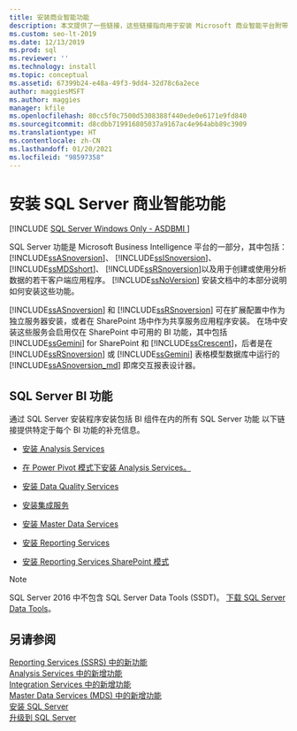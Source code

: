 ```yaml
---
title: 安装商业智能功能
description: 本文提供了一些链接，这些链接指向用于安装 Microsoft 商业智能平台附带的 SQL Server 功能的信息。
ms.custom: seo-lt-2019
ms.date: 12/13/2019
ms.prod: sql
ms.reviewer: ''
ms.technology: install
ms.topic: conceptual
ms.assetid: 67399b24-e48a-49f3-9dd4-32d78c6a2ece
author: maggiesMSFT
ms.author: maggies
manager: kfile
ms.openlocfilehash: 80cc5f0c7500d5308388f440ede0e6171e9fd840
ms.sourcegitcommit: d8cdbb719916805037a9167ac4e964abb89c3909
ms.translationtype: HT
ms.contentlocale: zh-CN
ms.lasthandoff: 01/20/2021
ms.locfileid: "98597358"
---
```

# <a name="install-sql-server-business-intelligence-features"></a>安装 SQL Server 商业智能功能

[!INCLUDE [SQL Server Windows Only - ASDBMI ](../../includes/applies-to-version/sql-windows-only-asdbmi.md)]

  SQL Server 功能是 Microsoft Business Intelligence 平台的一部分，其中包括： [!INCLUDE[ssASnoversion](../../includes/ssasnoversion-md.md)]、 [!INCLUDE[ssISnoversion](../../includes/ssisnoversion-md.md)]、 [!INCLUDE[ssMDSshort](../../includes/ssmdsshort-md.md)]、 [!INCLUDE[ssRSnoversion](../../includes/ssrsnoversion-md.md)]以及用于创建或使用分析数据的若干客户端应用程序。 [!INCLUDE[ssNoVersion](../../includes/ssnoversion-md.md)] 安装文档中的本部分说明如何安装这些功能。  
  
 [!INCLUDE[ssASnoversion](../../includes/ssasnoversion-md.md)] 和 [!INCLUDE[ssRSnoversion](../../includes/ssrsnoversion-md.md)] 可在扩展配置中作为独立服务器安装，或者在 SharePoint 场中作为共享服务应用程序安装。 在场中安装这些服务会启用仅在 SharePoint 中可用的 BI 功能，其中包括 [!INCLUDE[ssGemini](../../includes/ssgemini-md.md)] for SharePoint 和 [!INCLUDE[ssCrescent](../../includes/sscrescent-md.md)]，后者是在 [!INCLUDE[ssRSnoversion](../../includes/ssrsnoversion-md.md)] 或 [!INCLUDE[ssGemini](../../includes/ssgemini-md.md)] 表格模型数据库中运行的 [!INCLUDE[ssASnoversion_md](../../includes/ssasnoversion-md.md)] 即席交互报表设计器。  
  
## <a name="sql-server-bi-features"></a>SQL Server BI 功能  
 通过 SQL Server 安装程序安装包括 BI 组件在内的所有 SQL Server 功能 以下链接提供特定于每个 BI 功能的补充信息。  
  
-   [安装 Analysis Services](/analysis-services/instances/install-windows/install-analysis-services)  
  
-   [在 Power Pivot 模式下安装 Analysis Services。](/analysis-services/instances/install-windows/install-analysis-services-in-power-pivot-mode)  
  
-   [安装 Data Quality Services](../../data-quality-services/install-windows/install-data-quality-services.md)  
  
-   [安装集成服务](../../integration-services/install-windows/install-integration-services.md)  
  
-   [安装 Master Data Services](../../master-data-services/install-windows/install-master-data-services.md)  
  
-   [安装 Reporting Services](../../reporting-services/install-windows/install-reporting-services.md)  
  
-   [安装 Reporting Services SharePoint 模式](../../reporting-services/install-windows/install-reporting-services-sharepoint-mode.md)  

> [!NOTE]
> SQL Server 2016 中不包含 SQL Server Data Tools (SSDT)。 [下载 SQL Server Data Tools](../../ssdt/download-sql-server-data-tools-ssdt.md)。
  
## <a name="see-also"></a>另请参阅  
 [Reporting Services (SSRS) 中的新功能](../../reporting-services/what-s-new-in-sql-server-reporting-services-ssrs.md)   
 [Analysis Services 中的新增功能](/analysis-services/what-s-new-in-analysis-services)   
 [Integration Services 中的新增功能](../../integration-services/what-s-new-in-integration-services-in-sql-server-2016.md)   
 [Master Data Services (MDS) 中的新增功能](../../master-data-services/what-s-new-in-master-data-services-mds.md)   
 [安装 SQL Server](../../database-engine/install-windows/install-sql-server.md)   
 [升级到 SQL Server](../../database-engine/install-windows/upgrade-sql-server.md)  
  
